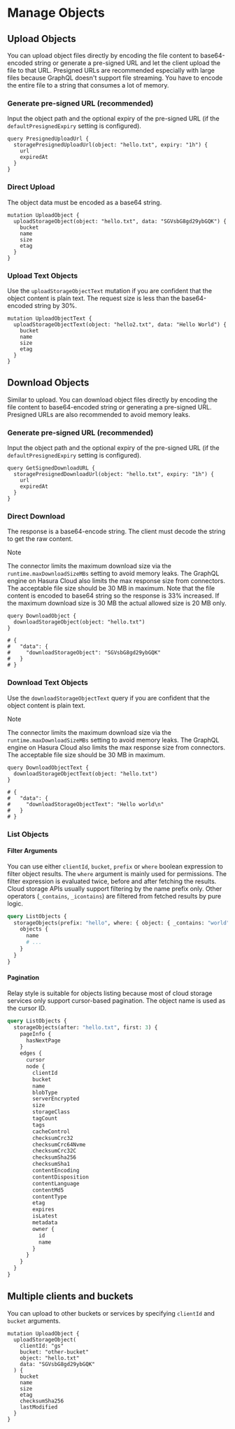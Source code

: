 # Manage Objects

## Upload Objects

You can upload object files directly by encoding the file content to base64-encoded string or generate a pre-signed URL and let the client upload the file to that URL. Presigned URLs are recommended especially with large files because GraphQL doesn't support file streaming. You have to encode the entire file to a string that consumes a lot of memory.

### Generate pre-signed URL (recommended)

Input the object path and the optional expiry of the pre-signed URL (if the `defaultPresignedExpiry` setting is configured).

```gql
query PresignedUploadUrl {
  storagePresignedUploadUrl(object: "hello.txt", expiry: "1h") {
    url
    expiredAt
  }
}
```

### Direct Upload

The object data must be encoded as a base64 string.

```gql
mutation UploadObject {
  uploadStorageObject(object: "hello.txt", data: "SGVsbG8gd29ybGQK") {
    bucket
    name
    size
    etag
  }
}
```

### Upload Text Objects

Use the `uploadStorageObjectText` mutation if you are confident that the object content is plain text. The request size is less than the base64-encoded string by 30%.

```gql
mutation UploadObjectText {
  uploadStorageObjectText(object: "hello2.txt", data: "Hello World") {
    bucket
    name
    size
    etag
  }
}
```

## Download Objects

Similar to upload. You can download object files directly by encoding the file content to base64-encoded string or generating a pre-signed URL. Presigned URLs are also recommended to avoid memory leaks.

### Generate pre-signed URL (recommended)

Input the object path and the optional expiry of the pre-signed URL (if the `defaultPresignedExpiry` setting is configured).

```gql
query GetSignedDownloadURL {
  storagePresignedDownloadUrl(object: "hello.txt", expiry: "1h") {
    url
    expiredAt
  }
}
```

### Direct Download

The response is a base64-encode string. The client must decode the string to get the raw content.

> [!NOTE]
> The connector limits the maximum download size via the `runtime.maxDownloadSizeMBs` setting to avoid memory leaks. The GraphQL engine on Hasura Cloud also limits the max response size from connectors. The acceptable file size should be 30 MB in maximum.
> Note that the file content is encoded to base64 string so the response is 33% increased. If the maximum download size is 30 MB the actual allowed size is 20 MB only.

```gql
query DownloadObject {
  downloadStorageObject(object: "hello.txt")
}

# {
#   "data": {
#     "downloadStorageObject": "SGVsbG8gd29ybGQK"
#   }
# }
```

### Download Text Objects

Use the `downloadStorageObjectText` query if you are confident that the object content is plain text.

> [!NOTE]
> The connector limits the maximum download size via the `runtime.maxDownloadSizeMBs` setting to avoid memory leaks. The GraphQL engine on Hasura Cloud also limits the max response size from connectors. The acceptable file size should be 30 MB in maximum.

```gql
query DownloadObjectText {
  downloadStorageObjectText(object: "hello.txt")
}

# {
#   "data": {
#     "downloadStorageObjectText": "Hello world\n"
#   }
# }
```

### List Objects

#### Filter Arguments

You can use either `clientId`, `bucket`, `prefix` or `where` boolean expression to filter object results. The `where` argument is mainly used for permissions. The filter expression is evaluated twice, before and after fetching the results. Cloud storage APIs usually support filtering by the name prefix only. Other operators (`_contains`, `_icontains`) are filtered from fetched results by pure logic.

```graphql
query ListObjects {
  storageObjects(prefix: "hello", where: { object: { _contains: "world" } }) {
    objects {
      name
      # ...
    }
  }
}
```

#### Pagination

Relay style is suitable for objects listing because most of cloud storage services only support cursor-based pagination. The object name is used as the cursor ID.

```graphql
query ListObjects {
  storageObjects(after: "hello.txt", first: 3) {
    pageInfo {
      hasNextPage
    }
    edges {
      cursor
      node {
        clientId
        bucket
        name
        blobType
        serverEncrypted
        size
        storageClass
        tagCount
        tags
        cacheControl
        checksumCrc32
        checksumCrc64Nvme
        checksumCrc32C
        checksumSha256
        checksumSha1
        contentEncoding
        contentDisposition
        contentLanguage
        contentMd5
        contentType
        etag
        expires
        isLatest
        metadata
        owner {
          id
          name
        }
      }
    }
  }
}
```

## Multiple clients and buckets

You can upload to other buckets or services by specifying `clientId` and `bucket` arguments.

```gql
mutation UploadObject {
  uploadStorageObject(
    clientId: "gs"
    bucket: "other-bucket"
    object: "hello.txt"
    data: "SGVsbG8gd29ybGQK"
  ) {
    bucket
    name
    size
    etag
    checksumSha256
    lastModified
  }
}
```
